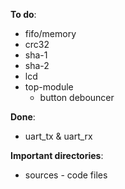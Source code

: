 **To do**:

* fifo/memory
* crc32
* sha-1
* sha-2
* lcd
* top-module
	* button debouncer

**Done**:

* uart_tx & uart_rx

**Important directories**:

* sources - code files
